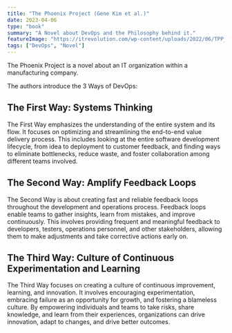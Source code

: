 ```yaml
---
title: "The Phoenix Project (Gene Kim et al.)"
date: 2023-04-06
type: "book"
summary: "A Novel about DevOps and the Philosophy behind it."
featureImage: "https://itrevolution.com/wp-content/uploads/2022/06/TPP_3rd_cover_border-scaled.jpg"
tags: ["DevOps", "Novel"]
---
```


The Phoenix Project is a novel about an IT organization within a manufacturing company.

The authors introduce the 3 Ways of DevOps:

## The First Way: Systems Thinking

The First Way emphasizes the understanding of the entire system and its flow. It focuses on optimizing and streamlining the end-to-end value delivery process. This includes looking at the entire software development lifecycle, from idea to deployment to customer feedback, and finding ways to eliminate bottlenecks, reduce waste, and foster collaboration among different teams involved.

## The Second Way: Amplify Feedback Loops

The Second Way is about creating fast and reliable feedback loops throughout the development and operations process. Feedback loops enable teams to gather insights, learn from mistakes, and improve continuously. This involves providing frequent and meaningful feedback to developers, testers, operations personnel, and other stakeholders, allowing them to make adjustments and take corrective actions early on.

## The Third Way: Culture of Continuous Experimentation and Learning

The Third Way focuses on creating a culture of continuous improvement, learning, and innovation. It involves encouraging experimentation, embracing failure as an opportunity for growth, and fostering a blameless culture. By empowering individuals and teams to take risks, share knowledge, and learn from their experiences, organizations can drive innovation, adapt to changes, and drive better outcomes. 


